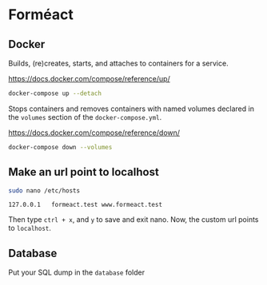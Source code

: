 # Forméact

## Docker

Builds, (re)creates, starts, and attaches to containers for a service.

https://docs.docker.com/compose/reference/up/

```bash
docker-compose up --detach
```

Stops containers and removes containers with named volumes declared in the `volumes` section of the `docker-compose.yml`.

https://docs.docker.com/compose/reference/down/

```bash
docker-compose down --volumes
```

## Make an url point to localhost

```bash
sudo nano /etc/hosts
```

```
127.0.0.1   formeact.test www.formeact.test
```

Then type `ctrl + x`, and `y` to save and exit nano. Now, the custom url points to `localhost`.

## Database

Put your SQL dump in the `database` folder
